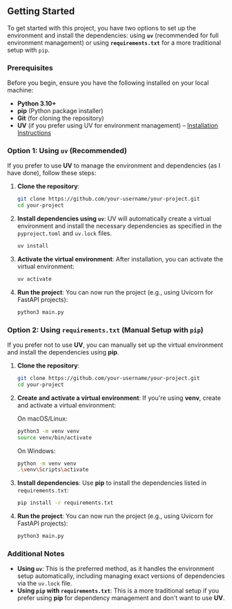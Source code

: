 ## Getting Started

To get started with this project, you have two options to set up the environment and install the dependencies: using **`uv`** (recommended for full environment management) or using **`requirements.txt`** for a more traditional setup with `pip`.

### Prerequisites

Before you begin, ensure you have the following installed on your local machine:

- **Python 3.10+**
- **pip** (Python package installer)
- **Git** (for cloning the repository)
- **UV** (if you prefer using UV for environment management) – [Installation Instructions](https://github.com/pyuv/uv)

### Option 1: Using `uv` (Recommended)

If you prefer to use **UV** to manage the environment and dependencies (as I have done), follow these steps:

1. **Clone the repository**:
   ```bash
   git clone https://github.com/your-username/your-project.git
   cd your-project
   ```

2. **Install dependencies using `uv`**:
   UV will automatically create a virtual environment and install the necessary dependencies as specified in the `pyproject.toml` and `uv.lock` files.
   ```bash
   uv install
   ```

3. **Activate the virtual environment**:
   After installation, you can activate the virtual environment:
   ```bash
   uv activate
   ```

4. **Run the project**:
   You can now run the project (e.g., using Uvicorn for FastAPI projects):
   ```bash
   python3 main.py
   ```

### Option 2: Using `requirements.txt` (Manual Setup with `pip`)

If you prefer not to use **UV**, you can manually set up the virtual environment and install the dependencies using **pip**.

1. **Clone the repository**:
   ```bash
   git clone https://github.com/your-username/your-project.git
   cd your-project
   ```

2. **Create and activate a virtual environment**:
   If you're using **venv**, create and activate a virtual environment:

   On macOS/Linux:
   ```bash
   python3 -m venv venv
   source venv/bin/activate
   ```

   On Windows:
   ```bash
   python -m venv venv
   .\venv\Scripts\activate
   ```

3. **Install dependencies**:
   Use **pip** to install the dependencies listed in `requirements.txt`:
   ```bash
   pip install -r requirements.txt
   ```

4. **Run the project**:
   You can now run the project (e.g., using Uvicorn for FastAPI projects):
   ```bash
   python3 main.py
   ```

### Additional Notes

- **Using `uv`**: This is the preferred method, as it handles the environment setup automatically, including managing exact versions of dependencies via the `uv.lock` file.
- **Using `pip` with `requirements.txt`**: This is a more traditional setup if you prefer using **pip** for dependency management and don't want to use **UV**.